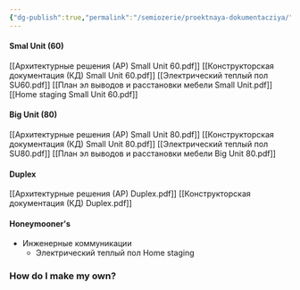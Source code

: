 ```yaml
---
{"dg-publish":true,"permalink":"/semiozerie/proektnaya-dokumentacziya/","noteIcon":"","updated":"2024-11-24T03:40:47.093+03:00"}
---
```



#### Smal Unit (60) 
[[Архитектурные решения (АР) Small Unit 60.pdf]]
[[Конструкторская документация (КД) Small Unit 60.pdf]]
[[Электрический теплый пол SU60.pdf]]
[[План эл выводов и расстановки мебели Small Unit.pdf]]
[[Home staging Small Unit 60.pdf]]


#### Big Unit (80) 
[[Архитектурные решения (АР) Small Unit 80.pdf]]
[[Конструкторская документация (КД) Small Unit 80.pdf]]
[[Электрический теплый пол SU80.pdf]]
[[План эл выводов и расстановки мебели Big Unit 80.pdf]]

#### Duplex
[[Архитектурные решения (АР) Duplex.pdf]]
[[Конструкторская документация (КД) Duplex.pdf]]


#### Honeymooner's


- Инженерные коммуникации
  - Электрический теплый пол
Home staging
### How do I make my own?
